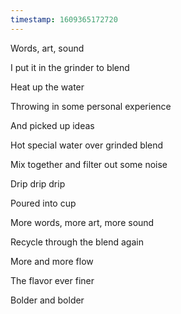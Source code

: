 ```yaml
---
timestamp: 1609365172720
---
```


Words, art, sound

I put it in the grinder to blend

Heat up the water

Throwing in some personal experience

And picked up ideas

Hot special water over grinded blend

Mix together and filter out some noise

Drip drip drip

Poured into cup

More words, more art, more sound

Recycle through the blend again

More and more flow

The flavor ever finer

Bolder and bolder